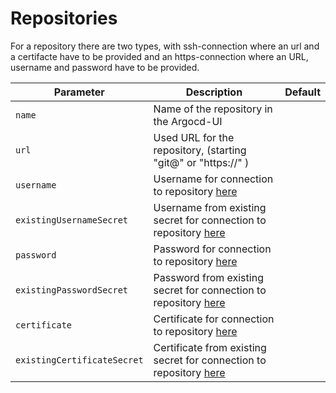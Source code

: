 # Repositories

For a repository there are two types, with ssh-connection where an url and a certifacte have to be provided and an https-connection where an URL, username and password have to be provided.

| Parameter                          | Description                                                                               | Default                           |
| ---------------------------------- | ----------------------------------------------------------------------------------------- | --------------------------------- |
| `name`                             | Name of the repository in the Argocd-UI                                                   |                                   |
| `url`                              | Used URL for the repository, (starting "git@" or "https://" )                             |                                   |
| `username`                         | Username for connection to repository [here](../common/secret.md)                         |                                   |
| `existingUsernameSecret`           | Username from existing secret for connection to repository [here](../common/secret.md)    |                                   |
| `password`                         | Password for connection to repository [here](../common/secret.md)                         |                                   |
| `existingPasswordSecret`           | Password from existing secret for connection to repository [here](../common/secret.md)    |                                   |
| `certificate`                      | Certificate for connection to repository [here](../common/secret.md)                      |                                   |
| `existingCertificateSecret`        | Certificate from existing secret for connection to repository [here](../common/secret.md) |                                   |
